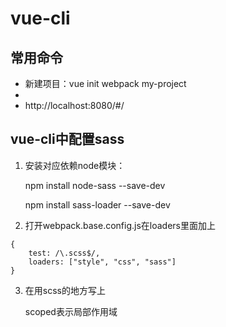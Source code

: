 # vue-cli
## 常用命令
- 新建项目：vue init webpack my-project
- 
- http://localhost:8080/#/
## vue-cli中配置sass
1. 安装对应依赖node模块：

    npm install node-sass --save-dev

    npm install sass-loader --save-dev
2. 打开webpack.base.config.js在loaders里面加上
```
{
    test: /\.scss$/,
    loaders: ["style", "css", "sass"]
}
```
3. 在用scss的地方写上

    <style lang="scss" scoped></style>
    
    scoped表示局部作用域
